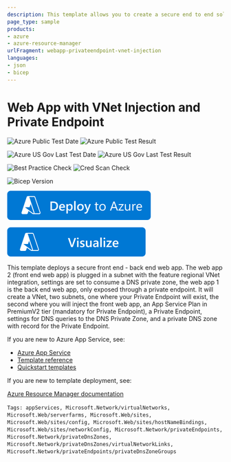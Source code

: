 ```yaml
---
description: This template allows you to create a secure end to end solution with two web apps, front end and back end, front end will consume securely the back through VNet injection and Private Endpoint
page_type: sample
products:
- azure
- azure-resource-manager
urlFragment: webapp-privateendpoint-vnet-injection
languages:
- json
- bicep
---
```

# Web App with VNet Injection and Private Endpoint

![Azure Public Test Date](https://azurequickstartsservice.blob.core.windows.net/badges/quickstarts/microsoft.web/webapp-privateendpoint-vnet-injection/PublicLastTestDate.svg)
![Azure Public Test Result](https://azurequickstartsservice.blob.core.windows.net/badges/quickstarts/microsoft.web/webapp-privateendpoint-vnet-injection/PublicDeployment.svg)

![Azure US Gov Last Test Date](https://azurequickstartsservice.blob.core.windows.net/badges/quickstarts/microsoft.web/webapp-privateendpoint-vnet-injection/FairfaxLastTestDate.svg)
![Azure US Gov Last Test Result](https://azurequickstartsservice.blob.core.windows.net/badges/quickstarts/microsoft.web/webapp-privateendpoint-vnet-injection/FairfaxDeployment.svg)

![Best Practice Check](https://azurequickstartsservice.blob.core.windows.net/badges/quickstarts/microsoft.web/webapp-privateendpoint-vnet-injection/BestPracticeResult.svg)
![Cred Scan Check](https://azurequickstartsservice.blob.core.windows.net/badges/quickstarts/microsoft.web/webapp-privateendpoint-vnet-injection/CredScanResult.svg)

![Bicep Version](https://azurequickstartsservice.blob.core.windows.net/badges/quickstarts/microsoft.web/webapp-privateendpoint-vnet-injection/BicepVersion.svg)

[![Deploy To Azure](https://raw.githubusercontent.com/Azure/azure-quickstart-templates/master/1-CONTRIBUTION-GUIDE/images/deploytoazure.svg?sanitize=true)](https://portal.azure.com/#create/Microsoft.Template/uri/https%3A%2F%2Fraw.githubusercontent.com%2FAzure%2Fazure-quickstart-templates%2Fmaster%2Fquickstarts%2Fmicrosoft.web%2Fwebapp-privateendpoint-vnet-injection%2Fazuredeploy.json)

[![Visualize](https://raw.githubusercontent.com/Azure/azure-quickstart-templates/master/1-CONTRIBUTION-GUIDE/images/visualizebutton.svg?sanitize=true)](http://armviz.io/#/?load=https%3A%2F%2Fraw.githubusercontent.com%2FAzure%2Fazure-quickstart-templates%2Fmaster%2Fquickstarts%2Fmicrosoft.web%2Fwebapp-privateendpoint-vnet-injection%2Fazuredeploy.json)

This template deploys a secure front end - back end web app. The web app 2 (front end web app) is plugged in a subnet with the feature regional VNet integration, settings are set to consume a DNS private zone, the web app 1 is the back end web app, only exposed through a private endpoint.
It will create a VNet, two subnets, one where your Private Endpoint will exist, the second where you will inject the front web app, an App Service Plan in PremiumV2 tier (mandatory for Private Endpoint), a Private Endpoint, settings for DNS queries to the DNS Private Zone, and a private DNS zone with record for the Private Endpoint.

If you are new to Azure App Service, see:

- [Azure App Service](https://azure.microsoft.com/services/app-service/web/)
- [Template reference](https://docs.microsoft.com/azure/templates/microsoft.web/allversions)
- [Quickstart templates](https://azure.microsoft.com/resources/templates/?resourceType=Microsoft.Compute&pageNumber=1&sort=Popular&term=web+apps)

If you are new to template deployment, see:

[Azure Resource Manager documentation](https://docs.microsoft.com/azure/azure-resource-manager/)

`Tags: appServices, Microsoft.Network/virtualNetworks, Microsoft.Web/serverfarms, Microsoft.Web/sites, Microsoft.Web/sites/config, Microsoft.Web/sites/hostNameBindings, Microsoft.Web/sites/networkConfig, Microsoft.Network/privateEndpoints, Microsoft.Network/privateDnsZones, Microsoft.Network/privateDnsZones/virtualNetworkLinks, Microsoft.Network/privateEndpoints/privateDnsZoneGroups`


